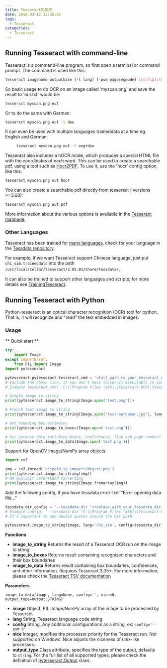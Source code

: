 ```yaml
---
title: Tesseract的使用
date: 2018-03-12 12:35:36
tags:
  - Tesseract
categories:
  - Tesseract
---
```


## Running Tesseract with command-line

Tesseract is a command-line program, so first open a terminal or command prompt. The command is used like this:
```bash    
tesseract imagename outputbase [-l lang] [-psm pagesegmode] [configfile...]
```
So basic usage to do OCR on an image called 'myscan.png' and save the result to 'out.txt' would be:
```bash    
tesseract myscan.png out
```
Or to do the same with German:
```bash   
tesseract myscan.png out -l deu
```
It can even be used with multiple languages traineddata at a time eg. English and German:
```bash
     tesseract myscan.png out -l eng+deu
```
<!-- more -->
Tesseract also includes a hOCR mode, which produces a special HTML file with the coordinates of each word. This can be used to create a searchable pdf, using a tool such as [Hocr2PDF](https://exactcode.com/opensource/exactimage/). To use it, use the 'hocr' config option, like this:
```bash    
tesseract myscan.png out hocr
```
You can also create a searchable pdf directly from tesseract ( versions >=3.03):
```bash    
tesseract myscan.png out pdf
```
More information about the various options is available in the [Tesseract manpage](https://github.com/tesseract-ocr/tesseract/blob/master/doc/tesseract.1.asc).

### Other Languages

Tesseract has been trained for [many languages](https://github.com/tesseract-ocr/tesseract/blob/master/doc/tesseract.1.asc#languages), check for your language in the [Tessdata repository](https://github.com/tesseract-ocr/tessdata).

For example, if we want Tesseract support Chinese language, just put `chi_sim.traineddata` into the path `/usr/local/Cellar/tesseract/3.05.01/share/tessdata/`。

It can also be trained to support other languages and scripts; for more details see [TrainingTesseract](https://github.com/tesseract-ocr/tesseract/wiki/TrainingTesseract).


## Running Tesseract with Python
Python-tesseract is an optical character recognition (OCR) tool for python. That is, it will recognize and "read" the text embedded in images.

### Usage
** Quick start **
```Python
try:
    import Image
except ImportError:
    from PIL import Image
import pytesseract

pytesseract.pytesseract.tesseract_cmd = '<full_path_to_your_tesseract_executable>'
# Include the above line, if you don't have tesseract executable in your PATH
# Example tesseract_cmd: 'C:\\Program Files (x86)\\Tesseract-OCR\\tesseract'

# Simple image to string
print(pytesseract.image_to_string(Image.open('test.png')))

# French text image to string
print(pytesseract.image_to_string(Image.open('test-european.jpg'), lang='fra'))

# Get bounding box estimates
print(pytesseract.image_to_boxes(Image.open('test.png')))

# Get verbose data including boxes, confidences, line and page numbers
print(pytesseract.image_to_data(Image.open('test.png')))
```
Support for OpenCV image/NumPy array objects
```python
import cv2

img = cv2.imread('/**path_to_image**/digits.png')
print(pytesseract.image_to_string(img))
# OR explicit beforehand converting
print(pytesseract.image_to_string(Image.fromarray(img))
```
Add the following config, if you have tessdata error like: "Error opening data file..."
```python
tessdata_dir_config = '--tessdata-dir "<replace_with_your_tessdata_dir_path>"'
# Example config: '--tessdata-dir "C:\\Program Files (x86)\\Tesseract-OCR\\tessdata"'
# It's important to add double quotes around the dir path.

pytesseract.image_to_string(image, lang='chi_sim', config=tessdata_dir_config)

```

**Functions**

- **image_to_string** Returns the result of a Tesseract OCR run on the image to string
- **image_to_boxes** Returns result containing recognized characters and their box boundaries
- **image_to_data** Returns result containing box boundaries, confidences, and other information. Requires Tesseract 3.05+. For more information, please check the [Tesseract TSV documentation](https://github.com/tesseract-ocr/tesseract/wiki/Command-Line-Usage#tsv-output-currently-available-in-305-dev-in-master-branch-on-github)

**Parameters**

`image_to_data(image, lang=None, config='', nice=0, output_type=Output.STRING)`

- **image** Object, PIL Image/NumPy array of the image to be processed by Tesseract
- **lang** String, Tesseract language code string
- **config** String, Any additional configurations as a string, ex: `config='--psm 6'`
- **nice** Integer, modifies the processor priority for the Tesseract run. Not supported on Windows. Nice adjusts the niceness of unix-like processes.
- **output_type** Class attribute, specifies the type of the output, defaults to `string`. For the full list of all supported types, please check the definition of [pytesseract.Output](https://github.com/madmaze/pytesseract/blob/master/src/pytesseract.py) class.
